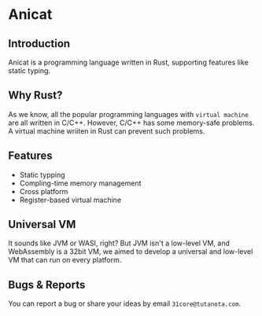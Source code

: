 # Anicat
## Introduction
Anicat is a programming language written in Rust, supporting features like static typing.

## Why Rust?
As we know, all the popular programming languages with `virtual machine` are all written in C/C++. However, C/C++ has some memory-safe problems. A virtual machine wriiten in Rust can prevent such problems.

## Features
* Static typping
* Compling-time memory management
* Cross platform
* Register-based virtual machine

## Universal VM
It sounds like JVM or WASI, right? But JVM isn't a low-level VM, and WebAssembly is a 32bit VM, we aimed to develop a universal and low-level VM that can run on every platform.

## Bugs & Reports
You can report a bug or share your ideas by email `31core@tutanota.com`.

